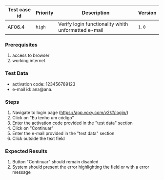 Test case id | Priority | Description | Version
---|---|---|---
AF06.4 | `high` | Verify login functionality whith unformatted e-mail| `1.0`

### Prerequisites
1. access to browser
2. working internet

### Test Data
* activation code: 123456789123
* e-mail id: ana@ana.

### Steps
1. Navigate to login page (https://app.voxy.com/v2/#/login/)
2. Click on "Eu tenho um código"
3. Enter the activation code provided in the "test data" section
4. Click on "Continuar"
5. Enter the e-mail provided in the "test data" section
6. Click outside the text field

### Expected Results
1. Button "Continuar" should remain disabled
2. System should present the error highlighting the field or with a error message
